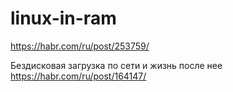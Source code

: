 linux-in-ram
============


https://habr.com/ru/post/253759/


Бездисковая загрузка по сети и жизнь после нее
<https://habr.com/ru/post/164147/>